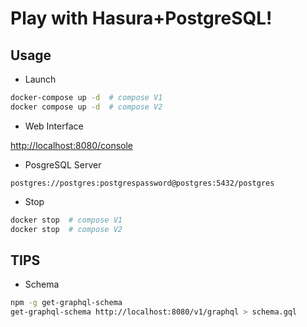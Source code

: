 # Play with Hasura+PostgreSQL!

## Usage

- Launch

```bash
docker-compose up -d  # compose V1
docker compose up -d  # compose V2
```

- Web Interface

<http://localhost:8080/console>

- PosgreSQL Server

`postgres://postgres:postgrespassword@postgres:5432/postgres`

- Stop

```bash
docker stop  # compose V1
docker stop  # compose V2
```

## TIPS

- Schema

```bash
npm -g get-graphql-schema
get-graphql-schema http://localhost:8080/v1/graphql > schema.gql
```
